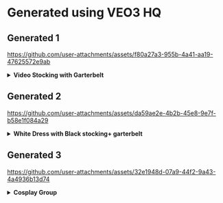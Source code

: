 # Generated using VEO3 HQ

 ## Generated 1
https://github.com/user-attachments/assets/f80a27a3-955b-4a41-aa19-47625572e9ab
<details>
  <summary><b>Video Stocking with Garterbelt</b></summary>
  
```prompt
A graceful woman dressed as a gothic maid princess sits upright on a sunlit bed, her layered black Victorian-inspired dress draped neatly over her legs. The ambient light filters softly through the window, bathing the room in a nostalgic pastel tone.
The camera starts from the side, capturing the elegant silhouette of her upper body — corset-bound, with a subtle emphasis on her fuller bust framed by soft lace and embroidered fabric.
As the camera slowly pans closer and shifts toward the front, the woman gently lowers her gaze (off-frame) and gracefully lifts the front of her voluminous skirt with both gloved hands.
After a short delay, the lacey hemline rises slowly to reveal her thick, soft thighs, hugged by elegant black thigh-high stockings and a matching lace garter belt — the fabric gently stretching over her curves.
No face is shown, with the camera stopping at her upper chest, giving a close, intimate framing that highlights the detailed costume textures, movement of the fabric, and soft breathing motion. The aesthetic remains refined, with soft bloom lighting, slow pacing, and a hint of romantic tension in the air.

```
</details>

## Generated 2
https://github.com/user-attachments/assets/da59ae2e-4b2b-45e8-9e7f-b58e1f084a29
<details>
  <summary><b>White Dress with Black stocking+ garterbelt</b></summary>

```prompt
A graceful woman dressed as a gothic maid princess sitting on a sunlit bed, wearing a black lace garter belt, elegant thigh-high stockings, and a layered Victorian-inspired dress. She gently lifts the frilled hem with both hands while gazing softly at the window. The room is filled with ambient daylight and delicate shadows. Camera slowly pans to reveal textures of lace and fabric. A cinematic, vintage pastel tone fills the cozy interior, evoking elegance and nostalgia. Detailed cosplay with soft natural movement and noble expressions.
```
</details>


## Generated 3
https://github.com/user-attachments/assets/32e1948d-07a9-44f2-9a43-4a4936b13d74
<details>
  <summary><b>Cosplay Group</b></summary>

```prompt
a cinematic scene in a softly lit, cozy bedroom filled with pastel decorations and soft textures. Six young women dressed in anime-inspired pastel and white cosplay outfits, styled like elegant slice-of-life characters. One girl is peacefully sleeping on the bed while the others gently surround her — chatting, adjusting costumes, and sipping tea. Plush bears and open costume boxes are scattered around. Gentle rainbow-colored ambient light passes through the curtains. Camera slowly pans across the room, capturing emotional and calm expressions. Realistic lighting and fabric motion, soft bokeh and shallow depth of field. Anime-inspired photorealism with warm, dreamy tones. LoRA: irlAnimeCosplayMood_v1:0.8, cinematicCosplayPhoto_v1:0.75
```
</details>
